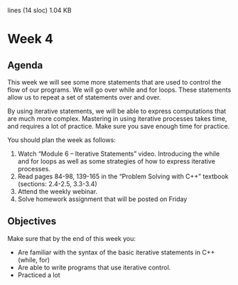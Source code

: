  lines (14 sloc)  1.04 KB
 

# Week 4

## Agenda

This week we will see some more statements that are used to control the flow of our programs. We will go over while and for loops. These statements allow us to repeat a set of statements over and over.

By using iterative statements, we will be able to express computations that are much more complex. Mastering in using iterative processes takes time, and requires a lot of practice. Make sure you save enough time for practice.

You should plan the week as follows:

1. Watch “Module 6 – Iterative Statements” video. Introducing the while and for loops as well as some strategies of how to express iterative processes.
2. Read pages 84-98, 139-165 in the “Problem Solving with C++” textbook (sections: 2.4-2.5, 3.3-3.4)
3. Attend the weekly webinar.
4. Solve homework assignment that will be posted on Friday

## Objectives

Make sure that by the end of this week you:

* Are familiar with the syntax of the basic iterative statements in C++ (while, for)
* Are able to write programs that use iterative control.
* Practiced a lot